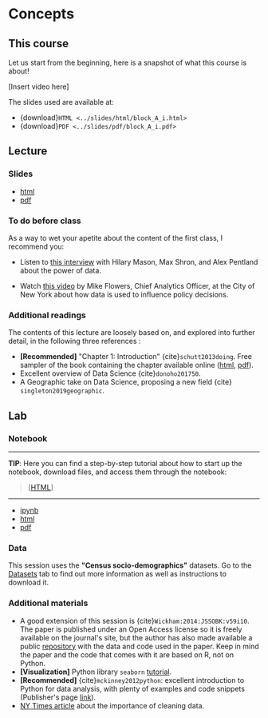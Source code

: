 # Concepts

## This course

Let us start from the beginning, here is a snapshot of what this course is about!

[Insert video here]

The slides used are available at:

- {download}`HTML <../slides/html/block_A_i.html>`
- {download}`PDF <../slides/pdf/block_A_i.pdf>`










## Lecture

### Slides

- [html]()
- [pdf]()

### To do before class

As a way to wet your apetite about the content of the first class, I recommend you:

* Listen to [this interview](http://www.sciencefriday.com/segments/solving-lifes-everyday-problems-with-data/) with Hilary Mason, Max Shron, and Alex Pentland about the power of data.

* Watch [this video](https://www.youtube.com/watch?v=h1ImEQKSkUQ) by Mike Flowers, Chief Analytics Officer, at the City of New York about how data is used to influence policy decisions.

### Additional readings

The contents of this lecture are loosely based on, and explored into further detail, in the following three references :

* **[Recommended]** "Chapter 1: Introduction" {cite}`schutt2013doing`. Free sampler of the book containing the chapter available online ([html](http://shop.oreilly.com/product/0636920028529.do), [pdf](http://cdn.oreillystatic.com/oreilly/booksamplers/9781449358655_sampler.pdf)).
* Excellent overview of Data Science {cite}`donoho201750`.
* A Geographic take on Data Science, proposing a new field {cite}` singleton2019geographic`.

## Lab

### Notebook

---

**TIP**: Here you can find a step-by-step tutorial about how to start up the notebook, download files, and access them through the notebook: 

> [[HTML]()]

---

- [ipynb]()
- [html]()
- [pdf]()

### Data

This session uses the **"Census socio-demographics"** datasets. Go to the [Datasets]() tab to find out more information as well as instructions to download it.

### Additional materials

* A good extension of this session is {cite}`Wickham:2014:JSSOBK:v59i10`. The paper is published under an Open Access license so it is freely available on the journal's site, but the author has also made available a public [repository](https://github.com/hadley/tidy-data) with the data and code used in the paper. Keep in mind the paper and the code that comes with it are based on R, not on Python.
* **[Visualization]** Python library `seaborn` [tutorial](http://stanford.edu/~mwaskom/software/seaborn/tutorial.html).
* **[Recommended]** {cite}`mckinney2012python`: excellent introduction to Python for data analysis, with plenty of examples and code snippets (Publisher's page [link](http://shop.oreilly.com/product/0636920023784.do)).
* [NY Times article](http://www.nytimes.com/2014/08/18/technology/for-big-data-scientists-hurdle-to-insights-is-janitor-work.html?_r=0) about the importance of cleaning data.

